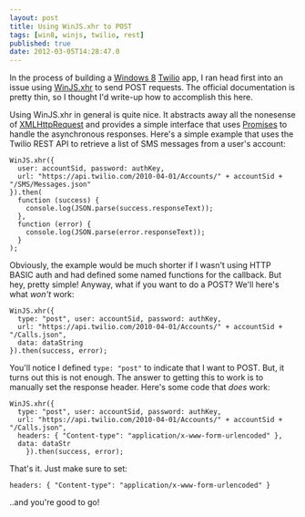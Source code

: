 ```yaml
---
layout: post
title: Using WinJS.xhr to POST
tags: [win8, winjs, twilio, rest]
published: true
date: 2012-03-05T14:28:47.0
---
```

In the process of building a [Windows 8][] [Twilio][] app, I ran head first into an issue using [WinJS.xhr][] to send POST requests.  The official documentation is pretty thin, so I thought I'd write-up how to accomplish this here.

Using WinJS.xhr in general is quite nice.  It abstracts away all the nonesense of [XMLHttpRequest][] and provides a simple interface that uses [Promises][] to handle the asynchronous responses.  Here's a simple example that uses the Twilio REST API to retrieve a list of SMS messages from a user's account:

	WinJS.xhr({
	  user: accountSid, password: authKey, 
	  url: "https://api.twilio.com/2010-04-01/Accounts/" + accountSid + "/SMS/Messages.json"
	}).then(
	  function (success) {
	    console.log(JSON.parse(success.responseText));
	  },
	  function (error) {
	    console.log(JSON.parse(error.responseText));
	  }
	);

Obviously, the example would be much shorter if I wasn't using HTTP BASIC auth and had defined some named functions for the callback.  But hey, pretty simple!  Anyway, what if you want to do a POST?  We'll here's what *won't* work:

	WinJS.xhr({
	  type: "post", user: accountSid, password: authKey, 
	  url: "https://api.twilio.com/2010-04-01/Accounts/" + accountSid + "/Calls.json",
	  data: dataString
	}).then(success, error);

You'll notice I defined `type: "post"` to indicate that I want to POST.  But, it turns out this is not enough.  The answer to getting this to work is to manually set the response header.  Here's some code that *does* work:

	WinJS.xhr({
	  type: "post", user: accountSid, password: authKey, 
	  url: "https://api.twilio.com/2010-04-01/Accounts/" + accountSid + "/Calls.json",
	  headers: { "Content-type": "application/x-www-form-urlencoded" },
	  data: dataStr
        }).then(success, error);

That's it.  Just make sure to set:

	headers: { "Content-type": "application/x-www-form-urlencoded" }

..and you're good to go!

[windows 8]: http://dev.windows.com
[twilio]: http://twilio.com/api
[winjs.xhr]: http://msdn.microsoft.com/en-us/library/windows/apps/br229787.aspx
[xmlhttprequest]: https://developer.mozilla.org/en/XMLHttpRequest
[promises]: http://msdn.microsoft.com/en-us/library/windows/apps/hh464930.aspx
 
